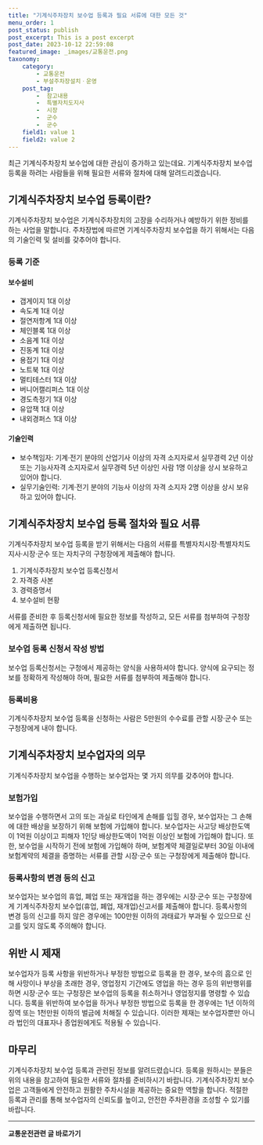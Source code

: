 ```yaml
---
title: "기계식주차장치 보수업 등록과 필요 서류에 대한 모든 것"
menu_order: 1
post_status: publish
post_excerpt: This is a post excerpt
post_date: 2023-10-12 22:59:08
featured_image: _images/교통운전.png
taxonomy:
    category:
        - 교통운전
        - 부설주차장설치ㆍ운영
    post_tag:
        -  참고내용
        -  특별자치도지사
        -  시장
        -  군수
        -  군수
    field1: value 1
    field2: value 2
---
```




최근 기계식주차장치 보수업에 대한 관심이 증가하고 있는데요. 기계식주차장치 보수업 등록을 하려는 사람들을 위해 필요한 서류와 절차에 대해 알려드리겠습니다.

## 기계식주차장치 보수업 등록이란?

기계식주차장치 보수업은 기계식주차장치의 고장을 수리하거나 예방하기 위한 정비를 하는 사업을 말합니다. 주차장법에 따르면 기계식주차장치 보수업을 하기 위해서는 다음의 기술인력 및 설비를 갖추어야 합니다.

### 등록 기준

#### 보수설비

- 갭게이지 1대 이상
- 속도계 1대 이상
- 절연저항계 1대 이상
- 체인블록 1대 이상
- 소음계 1대 이상
- 진동계 1대 이상
- 용접기 1대 이상
- 노트북 1대 이상
- 멀티테스터 1대 이상
- 버니어캘리퍼스 1대 이상
- 경도측정기 1대 이상
- 유압잭 1대 이상
- 내외경퍼스 1대 이상

#### 기술인력

- 보수책임자: 기계·전기 분야의 산업기사 이상의 자격 소지자로서 실무경력 2년 이상 또는 기능사자격 소지자로서 실무경력 5년 이상인 사람 1명 이상을 상시 보유하고 있어야 합니다.
- 실무기술인력: 기계·전기 분야의 기능사 이상의 자격 소지자 2명 이상을 상시 보유하고 있어야 합니다.

## 기계식주차장치 보수업 등록 절차와 필요 서류

기계식주차장치 보수업 등록을 받기 위해서는 다음의 서류를 특별자치시장·특별자치도지사·시장·군수 또는 자치구의 구청장에게 제출해야 합니다.

1. 기계식주차장치 보수업 등록신청서
2. 자격증 사본
3. 경력증명서
4. 보수설비 현황

서류를 준비한 후 등록신청서에 필요한 정보를 작성하고, 모든 서류를 첨부하여 구청장에게 제출하면 됩니다.

### 보수업 등록 신청서 작성 방법

보수업 등록신청서는 구청에서 제공하는 양식을 사용하셔야 합니다. 양식에 요구되는 정보를 정확하게 작성해야 하며, 필요한 서류를 첨부하여 제출해야 합니다.

### 등록비용

기계식주차장치 보수업 등록을 신청하는 사람은 5만원의 수수료를 관할 시장·군수 또는 구청장에게 내야 합니다.

## 기계식주차장치 보수업자의 의무

기계식주차장치 보수업을 수행하는 보수업자는 몇 가지 의무를 갖추어야 합니다.

### 보험가입

보수업을 수행하면서 고의 또는 과실로 타인에게 손해를 입힐 경우, 보수업자는 그 손해에 대한 배상을 보장하기 위해 보험에 가입해야 합니다. 보수업자는 사고당 배상한도액이 1억원 이상이고 피해자 1인당 배상한도액이 1억원 이상인 보험에 가입해야 합니다. 또한, 보수업을 시작하기 전에 보험에 가입해야 하며, 보험계약 체결일로부터 30일 이내에 보험계약의 체결을 증명하는 서류를 관할 시장·군수 또는 구청장에게 제출해야 합니다.

### 등록사항의 변경 등의 신고

보수업자는 보수업의 휴업, 폐업 또는 재개업을 하는 경우에는 시장·군수 또는 구청장에게 기계식주차장치 보수업(휴업, 폐업, 재개업)신고서를 제출해야 합니다. 등록사항의 변경 등의 신고를 하지 않은 경우에는 100만원 이하의 과태료가 부과될 수 있으므로 신고를 잊지 않도록 주의해야 합니다.

## 위반 시 제재

보수업자가 등록 사항을 위반하거나 부정한 방법으로 등록을 한 경우, 보수의 흠으로 인해 사망이나 부상을 초래한 경우, 영업정지 기간에도 영업을 하는 경우 등의 위반행위를 하면 시장·군수 또는 구청장은 보수업의 등록을 취소하거나 영업정지를 명령할 수 있습니다. 등록을 위반하여 보수업을 하거나 부정한 방법으로 등록을 한 경우에는 1년 이하의 징역 또는 1천만원 이하의 벌금에 처해질 수 있습니다. 이러한 제재는 보수업자뿐만 아니라 법인의 대표자나 종업원에게도 적용될 수 있습니다.

## 마무리

기계식주차장치 보수업 등록과 관련된 정보를 알려드렸습니다. 등록을 원하시는 분들은 위의 내용을 참고하여 필요한 서류와 절차를 준비하시기 바랍니다. 기계식주차장치 보수업은 고객들에게 안전하고 원활한 주차시설을 제공하는 중요한 역할을 합니다. 적절한 등록과 관리를 통해 보수업자의 신뢰도를 높이고, 안전한 주차환경을 조성할 수 있기를 바랍니다.


<!-- wp:separator -->
<hr class="wp-block-separator has-alpha-channel-opacity"/>
<!-- /wp:separator -->
<!-- wp:group {"backgroundColor":"base","layout":{"type":"constrained"}} -->
<div class="wp-block-group has-base-background-color has-background"><!-- wp:paragraph {"align":"center","fontSize":"large"} -->
<p class="has-text-align-center has-large-font-size"><strong>교통운전관련 글 바로가기</strong></p>
<!-- /wp:paragraph -->


<!-- wp:latest-posts{"categories": [{"id": 1440, "count": 19, "description": "", "link": "https://uknowlaw.com/category/%ea%b5%90%ed%86%b5%ec%9a%b4%ec%a0%84/", "name": "교통운전", "slug": "교통운전", "taxonomy": "category", "parent": 0, "meta": [],"_links":{"self":[{"href":"https://uknowlaw.com/wp-
json/wp/v2/categories/1440"}],"collection":[{"href":"https://uknowlaw.com/wp-json/wp/v2/categories"}],"about":[{"href":"https://uknowlaw.com/wp-
json/wp/v2/taxonomies/category"}],"wp:post_type":[{"href":"https://uknowlaw.com/wp-json/wp/v2/posts?categories=
1440"}],"curies":[{"name":"wp","href":"https://api.w.org/{rel}","templated":true}]}}],"postsToShow":100,"excerptLength":28,"postLayout":"grid","columns":2,"featuredImageAlign":"left","featuredImageSizeSlug":"large","fontSize":"medium"} /-->
</div>
<!-- /wp:group -->
    